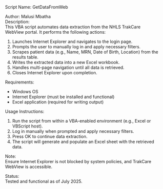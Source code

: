 Script Name: GetDataFromWeb

Author: Malusi Mbatha  
Description:  
This VBA script automates data extraction from the NHLS TrakCare WebView portal. It performs the following actions:

1. Launches Internet Explorer and navigates to the login page.
2. Prompts the user to manually log in and apply necessary filters.
3. Scrapes patient data (e.g., Name, MRN, Date of Birth, Location) from the results table.
4. Writes the extracted data into a new Excel workbook.
5. Handles multi-page navigation until all data is retrieved.
6. Closes Internet Explorer upon completion.

Requirements:  
- Windows OS  
- Internet Explorer (must be installed and functional)  
- Excel application (required for writing output)  

Usage Instructions:  
1. Run the script from within a VBA-enabled environment (e.g., Excel or VBScript host).  
2. Log in manually when prompted and apply necessary filters.  
3. Press OK to continue data extraction.  
4. The script will generate and populate an Excel sheet with the retrieved data.

Note:  
Ensure Internet Explorer is not blocked by system policies, and TrakCare WebView is accessible.

Status:  
Tested and functional as of July 2025.
